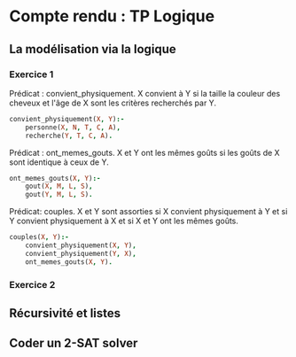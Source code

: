 # Compte rendu : TP Logique
## La modélisation via la logique
### Exercice 1
Prédicat : convient_physiquement. X convient à Y si la taille la couleur des cheveux et l'âge de X sont les critères recherchés par Y.

```prolog
convient_physiquement(X, Y):-
    personne(X, N, T, C, A),
    recherche(Y, T, C, A).
```
Prédicat : ont_memes_gouts. X et Y ont les mêmes goûts si les goûts de X sont identique à ceux de Y.
```prolog
ont_memes_gouts(X, Y):-
    gout(X, M, L, S),
    gout(Y, M, L, S).
```
Prédicat: couples. X et Y sont assorties si X convient physiquement à Y et si Y convient physiquement à X et si X et Y ont les mêmes goûts.
``` prolog
couples(X, Y):-
    convient_physiquement(X, Y), 
    convient_physiquement(Y, X), 
    ont_memes_gouts(X, Y).
```
### Exercice 2

## Récursivité et listes
## Coder un 2-SAT solver 



